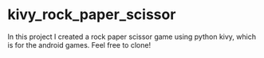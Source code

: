 # kivy_rock_paper_scissor

In this project I created a rock paper scissor game using python kivy, which is for the android games. Feel free to clone!
